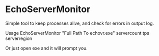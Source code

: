 # EchoServerMonitor
Simple tool to keep processes alive, and check for errors in output log.

Usage EchoServerMonitor "Full Path To echovr.exe" servercount tps serverregion

Or just open exe and it will prompt you.
